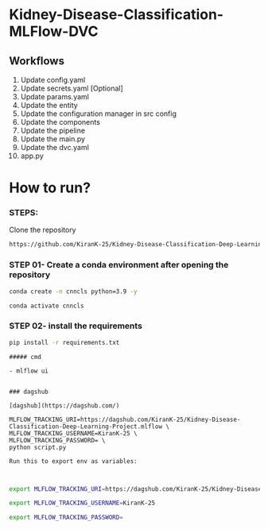 # Kidney-Disease-Classification-MLFlow-DVC

## Workflows
1. Update config.yaml
2. Update secrets.yaml [Optional]
3. Update params.yaml
4. Update the entity
5. Update the configuration manager in src config
6. Update the components
7. Update the pipeline
8. Update the main.py
9. Update the dvc.yaml
10. app.py


# How to run?

### STEPS:

Clone the repository

```bash
https://github.com/KiranK-25/Kidney-Disease-Classification-Deep-Learning-Project
```
### STEP 01- Create a conda environment after opening the repository

```bash
conda create -n cnncls python=3.9 -y
```

```bash
conda activate cnncls
```


### STEP 02- install the requirements
```bash
pip install -r requirements.txt
```

```
##### cmd

- mlflow ui

```

```

### dagshub

[dagshub](https://dagshub.com/)

MLFLOW_TRACKING_URI=https://dagshub.com/KiranK-25/Kidney-Disease-Classification-Deep-Learning-Project.mlflow \
MLFLOW_TRACKING_USERNAME=KiranK-25 \
MLFLOW_TRACKING_PASSWORD= \
python script.py

Run this to export env as variables:


```

```bash

export MLFLOW_TRACKING_URI=https://dagshub.com/KiranK-25/Kidney-Disease-Classification-Deep-Learning-Project.mlflow

export MLFLOW_TRACKING_USERNAME=KiranK-25

export MLFLOW_TRACKING_PASSWORD=

```
